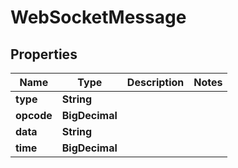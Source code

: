 

# WebSocketMessage


## Properties

| Name | Type | Description | Notes |
|------------ | ------------- | ------------- | -------------|
|**type** | **String** |  |  |
|**opcode** | **BigDecimal** |  |  |
|**data** | **String** |  |  |
|**time** | **BigDecimal** |  |  |



